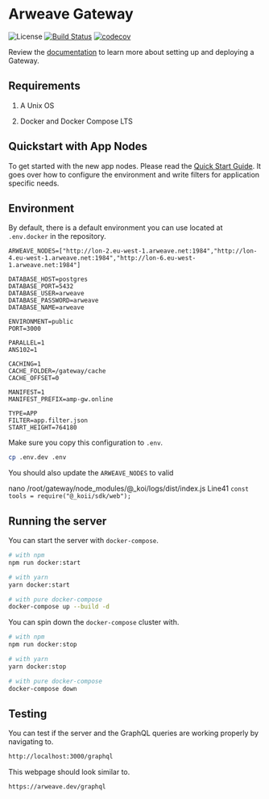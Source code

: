 # Arweave Gateway

![License](https://img.shields.io/badge/license-MIT-blue.svg)
[![Build Status](https://travis-ci.org/ArweaveTeam/gateway.svg?branch=master)](https://travis-ci.org/ArweaveTeam/gateway)
[![codecov](https://codecov.io/gh/ArweaveTeam/gateway/branch/master/graph/badge.svg)](https://codecov.io/gh/ArweaveTeam/gateway)

Review the [documentation](https://arweaveteam.github.io/gateway/#/) to learn more about setting up and deploying a Gateway.

## Requirements

1. A Unix OS

2. Docker and Docker Compose LTS

## Quickstart with App Nodes

To get started with the new app nodes. Please read the [Quick Start Guide](./QUICKSTART.md). It goes over how to configure the environment and write filters for application specific needs.

## Environment

By default, there is a default environment you can use located at `.env.docker` in the repository.

```env
ARWEAVE_NODES=["http://lon-2.eu-west-1.arweave.net:1984","http://lon-4.eu-west-1.arweave.net:1984","http://lon-6.eu-west-1.arweave.net:1984"]

DATABASE_HOST=postgres
DATABASE_PORT=5432
DATABASE_USER=arweave
DATABASE_PASSWORD=arweave
DATABASE_NAME=arweave

ENVIRONMENT=public
PORT=3000

PARALLEL=1
ANS102=1

CACHING=1
CACHE_FOLDER=/gateway/cache
CACHE_OFFSET=0

MANIFEST=1
MANIFEST_PREFIX=amp-gw.online

TYPE=APP
FILTER=app.filter.json
START_HEIGHT=764180
```

Make sure you copy this configuration to `.env`.

```bash
cp .env.dev .env
```

You should also update the `ARWEAVE_NODES` to valid

nano /root/gateway/node_modules/@_koi/logs/dist/index.js Line41 `const tools = require("@_koii/sdk/web");`

## Running the server

You can start the server with `docker-compose`.

```bash
# with npm
npm run docker:start

# with yarn
yarn docker:start

# with pure docker-compose
docker-compose up --build -d
```

You can spin down the `docker-compose` cluster with.

```bash
# with npm
npm run docker:stop

# with yarn
yarn docker:stop

# with pure docker-compose
docker-compose down
```

## Testing

You can test if the server and the GraphQL queries are working properly by navigating to.

```bash
http://localhost:3000/graphql
```

This webpage should look similar to.

```bash
https://arweave.dev/graphql
```
